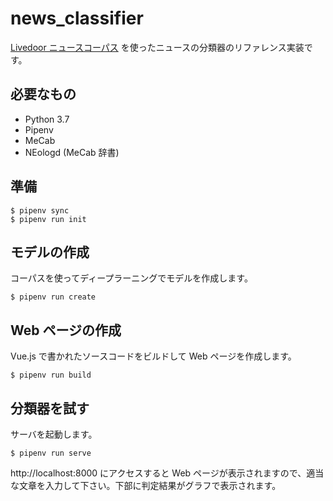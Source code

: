 # news_classifier

[Livedoor ニュースコーパス] を使ったニュースの分類器のリファレンス実装です。

## 必要なもの

- Python 3.7
- Pipenv
- MeCab
- NEologd (MeCab 辞書)

## 準備

```shell
$ pipenv sync
$ pipenv run init
```

## モデルの作成

コーパスを使ってディープラーニングでモデルを作成します。

```shell
$ pipenv run create
```

## Web ページの作成

Vue.js で書かれたソースコードをビルドして Web ページを作成します。

```shell
$ pipenv run build
```

## 分類器を試す

サーバを起動します。

```shell
$ pipenv run serve
```

http://localhost:8000 にアクセスすると Web ページが表示されますので、適当な文章を入力して下さい。下部に判定結果がグラフで表示されます。

[Livedoor ニュースコーパス]: http://www.rondhuit.com/download.html#ldcc
